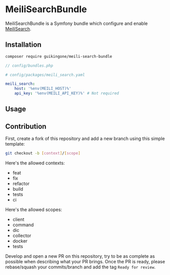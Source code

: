 # MeiliSearchBundle

MeiliSearchBundle is a Symfony bundle which configure and enable [MeiliSearch]('https://github.com/meilisearch/MeiliSearch').

## Installation

```bash
composer require guikingone/meili-search-bundle
```

```php
// config/bundles.php

```

```yaml
# config/packages/meili_search.yaml

meili_search:
    host: '%env(MEILI_HOST)%'
    api_key: '%env(MEILI_API_KEY)%' # Not required
```

## Usage

## Contribution

First, create a fork of this repository and add a new branch using this simple template:

```bash
git checkout -b [context]/[scope]
```

Here's the allowed contexts:

- feat
- fix
- refactor
- build
- tests
- ci

Here's the allowed scopes:

- client
- command
- dic
- collector
- docker
- tests

Develop and open a new PR on this repository, try to be as complete as possible when describing what your PR brings.
Once the PR is ready, please rebase/squash your commits/branch and add the tag `Ready for review`.
